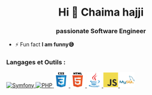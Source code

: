 
<h1 align="center">Hi 👋  Chaima hajji </h1>
<h3 align="center">passionate Software Engineer </h3>



- ⚡ Fun fact **I am funny😅**


<h3 align="left">Langages et Outils :</h3>
<p align="left">
    <a href="https://www.w3schools.com/symfony/" target="_blank" rel="noreferrer">
        <img src="URL_ICONE_SYMFONY" alt="Symfony" width="40" height="40"/>
    </a>
    <a href="URL_VERS_PHP" target="_blank" rel="noreferrer">
        <img src="URL_ICONE_PHP" alt="PHP" width="40" height="40"/>
    </a>
    <a href="https://www.w3schools.com/css/" target="_blank" rel="noreferrer">
        <img src="https://raw.githubusercontent.com/devicons/devicon/master/icons/css3/css3-original-wordmark.svg" alt="CSS3" width="40" height="40"/>
    </a>
    <a href="https://www.w3.org/html/" target="_blank" rel="noreferrer">
        <img src="https://raw.githubusercontent.com/devicons/devicon/master/icons/html5/html5-original-wordmark.svg" alt="HTML5" width="40" height="40"/>
    </a>
    <a href="https://www.java.com" target="_blank" rel="noreferrer">
        <img src="https://raw.githubusercontent.com/devicons/devicon/master/icons/java/java-original.svg" alt="Java" width="40" height="40"/>
    </a>
    <a href="https://developer.mozilla.org/en-US/docs/Web/JavaScript" target="_blank" rel="noreferrer">
        <img src="https://raw.githubusercontent.com/devicons/devicon/master/icons/javascript/javascript-original.svg" alt="JavaScript" width="40" height="40"/>
    </a>
    <a href="https://www.mathworks.com/" target="_blank" rel="noreferrer">
        <img src="https://raw.githubusercontent.com/devicons/devicon/master/icons/mysql/mysql-original-wordmark.svg" alt="MySQL" width="40" height="40"/>
    </a>
</p>
